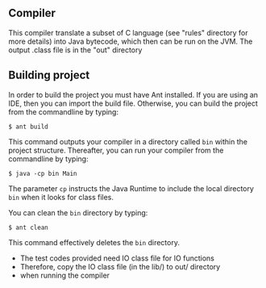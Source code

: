 ## Compiler
This compiler translate a subset of C language (see "rules" directory for more details)
into Java bytecode, which then can be run on the JVM.
The output .class file is in the "out" directory

## Building project
In order to build the project you must have Ant installed. If you are using an IDE, then you can import the build file. Otherwise, you can build the project from the commandline by typing:
```
$ ant build
```
This command outputs your compiler in a directory called `bin` within the project structure. Thereafter, you can run your compiler from the commandline by typing:
```
$ java -cp bin Main
```
The parameter `cp` instructs the Java Runtime to include the local directory `bin` when it looks for class files.

You can clean the `bin` directory by typing:
```
$ ant clean
```
This command effectively deletes the `bin` directory.

* The test codes provided need IO class file for IO functions
* Therefore, copy the IO class file (in the lib/) to out/ directory 
* when running the compiler
